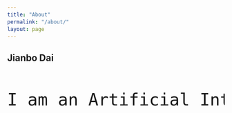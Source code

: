 ```yaml
---
title: "About"
permalink: "/about/"
layout: page
---
```

## Jianbo Dai
<div>
<img style="position:absolute;margin-left:960px" src="/assets/photo.jpg" width="180" alt="me">
</div>
<pre>
<font style="margin-left:350px" size="10">
I am an Artificial Interlligen MSc student in Univerisity of Edinburgh where I learned machine learning and natural language processing. Previously, I had bachelors in University of Manchester and Dalian Unversity of Technology but majored in Chemical Engineering, hence I have a solid math background.
</font>
</pre>

